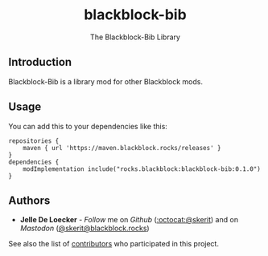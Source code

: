 <h1 align="center">
  <b>blackblock-bib</b>
</h1>
<div align="center">
  The Blackblock-Bib Library
</div>

## Introduction

Blackblock-Bib is a library mod for other Blackblock mods.

## Usage

You can add this to your dependencies like this:

```
repositories {
	maven { url 'https://maven.blackblock.rocks/releases' }
}
dependencies {
	modImplementation include("rocks.blackblock:blackblock-bib:0.1.0")
}
```

## Authors
- **Jelle De Loecker** -  *Follow* me on *Github* ([:octocat:@skerit](https://github.com/skerit)) and on  *Mastodon* ([@skerit@blackblock.rocks](https://mastodon.blackblock.rocks/@skerit))

See also the list of [contributors](https://github.com/blackblock-rocks/minecraft-mod-skeleton/contributors) who participated in this project.